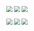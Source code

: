 

![](https://komarev.com/ghpvc/?username=Hax-Inkling) ![](https://img.shields.io/github/followers/Hax-Inkling?style=social) ![](https://img.shields.io/youtube/channel/subscribers/UCO7PHp915TVM2n9ohCltPOw?style=social)

![](http://github-profile-summary-cards.vercel.app/api/cards/profile-details?username=Hax-Inkling&theme=dracula)
![](http://github-profile-summary-cards.vercel.app/api/cards/stats?username=Hax-Inkling&theme=dracula) ![](http://github-profile-summary-cards.vercel.app/api/cards/productive-time?username=Hax-Inkling&theme=dracula&utcOffset=8)
